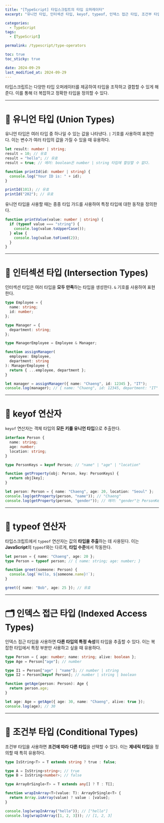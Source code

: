 ```yaml
---
title: "[TypeScript] 타입스크립트의 타입 오퍼레이터"
excerpt: "유니언 타입, 인터섹션 타입, keyof, typeof, 인덱스 접근 타입, 조건부 타입"

categories:
  - TypeScript
tags:
  - [TypeScript]

permalink: /typescript/type-operators

toc: true
toc_sticky: true

date: 2024-09-29
last_modified_at: 2024-09-29
---
```


타입스크립트는 다양한 타입 오퍼레이터를 제공하여 타입을 조작하고 결합할 수 있게 해준다. 이를 통해 더 복잡하고 정확한 타입을 정의할 수 있다.

---

# 🔗 유니언 타입 (Union Types)

유니언 타입은 여러 타입 중 하나일 수 있는 값을 나타낸다. `|` 기호를 사용하여 표현한다. 이는 변수가 여러 타입의 값을 가질 수 있을 때 유용하다.

```typescript
let result: number | string;
result = 10; // 유효
result = "hello"; // 유효
result = true; // 에러: boolean은 number | string 타입에 할당할 수 없다.

function printId(id: number | string) {
  console.log("Your ID is: " + id);
}

printId(101); // 유효
printId("202"); // 유효
```

유니언 타입을 사용할 때는 종종 타입 가드를 사용하여 특정 타입에 대한 동작을 정의한다.

```typescript
function printValue(value: number | string) {
  if (typeof value === "string") {
    console.log(value.toUpperCase());
  } else {
    console.log(value.toFixed(2));
  }
}
```

---

# 🎯 인터섹션 타입 (Intersection Types)

인터섹션 타입은 여러 타입을 **모두 만족**하는 타입을 생성한다. `&` 기호를 사용하여 표현한다.

```typescript
type Employee = {
  name: string;
  id: number;
};

type Manager = {
  department: string;
};

type ManagerEmployee = Employee & Manager;

function assignManager(
  employee: Employee,
  department: string
): ManagerEmployee {
  return { ...employee, department };
}

let manager = assignManager({ name: "Chaeng", id: 12345 }, "IT");
console.log(manager); // { name: "Chaeng", id: 12345, department: "IT" }
```

---

# 🔑 keyof 연산자

`keyof` 연산자는 객체 타입의 **모든 키를 유니언 타입**으로 추출한다.

```typescript
interface Person {
  name: string;
  age: number;
  location: string;
}

type PersonKeys = keyof Person; // "name" | "age" | "location"

function getProperty(obj: Person, key: PersonKeys) {
  return obj[key];
}

let person: Person = { name: "Chaeng", age: 20, location: "Seoul" };
console.log(getProperty(person, "name")); // "Chaeng"
console.log(getProperty(person, "gender")); // 에러: "gender"는 PersonKeys 타입에 없다.
```

---

# 🧩 typeof 연산자

타입스크립트에서 `typeof` 연산자는 값의 **타입을 추출**하는 데 사용된다. 이는 **JavaScript**의 `typeof`와는 다르게, **타입 수준**에서 작동한다.

```typescript
let person = { name: "Chaeng", age: 20 };
type Person = typeof person; // { name: string; age: number; }

function greet(someone: Person) {
  console.log(`Hello, ${someone.name}!`);
}

greet({ name: "Bob", age: 25 }); // 유효
```

---

# 🗂 인덱스 접근 타입 (Indexed Access Types)

인덱스 접근 타입을 사용하면 **다른 타입의 특정 속성**의 타입을 추출할 수 있다. 이는 복잡한 타입에서 특정 부분만 사용하고 싶을 때 유용하다.

```typescript
type Person = { age: number; name: string; alive: boolean };
type Age = Person["age"]; // number

type I1 = Person["age" | "name"]; // number | string
type I2 = Person[keyof Person]; // number | string | boolean

function getAge(person: Person): Age {
  return person.age;
}

let age: Age = getAge({ age: 30, name: "Chaeng", alive: true });
console.log(age); // 30
```

---

# 🔄 조건부 타입 (Conditional Types)

조건부 타입을 사용하면 **조건에 따라 다른 타입**을 선택할 수 있다. 이는 **제네릭 타입**을 정의할 때 특히 유용하다.

```typescript
type IsString<T> = T extends string ? true : false;

type A = IsString<string>; // true
type B = IsString<number>; // false

type ArrayOrSingle<T> = T extends any[] ? T : T[];

function wrapInArray<T>(value: T): ArrayOrSingle<T> {
  return Array.isArray(value) ? value : [value];
}

console.log(wrapInArray("hello")); // ["hello"]
console.log(wrapInArray([1, 2, 3])); // [1, 2, 3]
```
